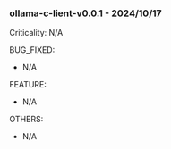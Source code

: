 ### ollama-c-lient-v0.0.1 - 2024/10/17

Criticality: N/A

BUG_FIXED:
- N/A

FEATURE:
- N/A

OTHERS:
- N/A
